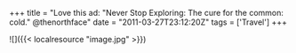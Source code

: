 +++
title = "Love this ad: \"Never Stop Exploring: The cure for the common: cold.\" @thenorthface"
date = "2011-03-27T23:12:20Z"
tags = ['Travel']
+++

![]({{< localresource "image.jpg" >}})

